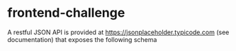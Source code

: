 # frontend-challenge
A restful JSON API is provided at https://jsonplaceholder.typicode.com (see documentation) that exposes the following schema
